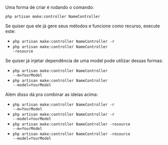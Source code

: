 Uma forma de criar é rodando o comando:

<code>php artisan make:controller NameController</code>

Se quiser que ele já gere seus métodos e funcione como recurso, execute este:

- <code>php artisan make:controller NameController -r</code> 
- <code>php artisan make:controller NameController -resource</code> 

Se quiser já injetar dependência de uma model pode utilizar dessas formas:

- <code>php artisan make:controller NameController --m=YourModel</code> 
- <code>php artisan make:controller NameController --model=YourModel</code> 

Além disso dá pra combinar as ideias acima:

- <code>php artisan make:controller NameController -r --m=YourModel</code> 
- <code>php artisan make:controller NameController -r --model=YourModel</code> 
- <code>php artisan make:controller NameController -resource --m=YourModel</code> 
- <code>php artisan make:controller NameController -resource --model=YourModel</code> 
